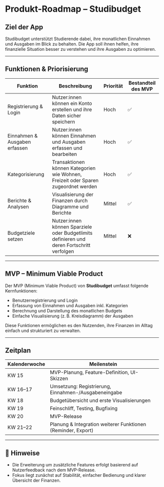 # Produkt-Roadmap – Studibudget

## Ziel der App
Studibudget unterstützt Studierende dabei, ihre monatlichen Einnahmen und Ausgaben im Blick zu behalten. Die App soll ihnen helfen, ihre finanzielle Situation besser zu verstehen und ihre Ausgaben zu optimieren.

---

## Funktionen & Priorisierung

| Funktion                     | Beschreibung                                                                                 | Priorität | Bestandteil des MVP |
|------------------------------|----------------------------------------------------------------------------------------------|-----------|----------------------|
| Registrierung & Login        | Nutzer:innen können ein Konto erstellen und ihre Daten sicher speichern                      | Hoch      | ✅                    |
| Einnahmen & Ausgaben erfassen | Nutzer:innen können Einnahmen und Ausgaben erfassen und bearbeiten                           | Hoch      | ✅                    |
| Kategorisierung              | Transaktionen können Kategorien wie Wohnen, Freizeit oder Sparen zugeordnet werden           | Hoch      | ✅                    |
| Berichte & Analysen         | Visualisierung der Finanzen durch Diagramme und Berichte                                     | Mittel    | ✅                    |
| Budgetziele setzen           | Nutzer:innen können Sparziele oder Budgetlimits definieren und deren Fortschritt verfolgen   | Mittel    | ❌                    |

---

## MVP – Minimum Viable Product

Der MVP (Minimum Viable Product) von **Studibudget** umfasst folgende Kernfunktionen:

- Benutzerregistrierung und Login
- Erfassung von Einnahmen und Ausgaben inkl. Kategorien
- Berechnung und Darstellung des monatlichen Budgets
- Einfache Visualisierung (z. B. Kreisdiagramm) der Ausgaben

Diese Funktionen ermöglichen es den Nutzenden, ihre Finanzen im Alltag einfach und strukturiert zu verwalten.

---

## Zeitplan

| Kalenderwoche | Meilenstein                                                    |
|---------------|----------------------------------------------------------------|
| KW 15         | MVP-Planung, Feature-Definition, UI-Skizzen                    |
| KW 16–17      | Umsetzung: Registrierung, Einnahmen-/Ausgabeneingabe           |
| KW 18         | Budgetübersicht und erste Visualisierungen                     |
| KW 19         | Feinschliff, Testing, Bugfixing                                |
| KW 20         | MVP-Release                                                     |
| KW 21–22      | Planung & Integration weiterer Funktionen (Reminder, Export)   |

---

## 📌 Hinweise

- Die Erweiterung um zusätzliche Features erfolgt basierend auf Nutzerfeedback nach dem MVP-Release.
- Fokus liegt zunächst auf Stabilität, einfacher Bedienung und klarer Übersicht der Finanzen.

